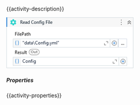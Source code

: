 {{activity-description}}

![](../img/activities/ReadConfigFile.png)

##### Properties

{{activity-properties}}